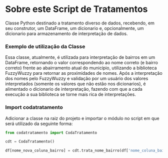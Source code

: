 <img src="https://dados.mogidascruzes.sp.gov.br/uploads/group/2023-03-03-142612.332110Captura-de-tela-2023-03-02-082822.png" alt="Codata logo" width="200" style="clip-path: polygon(54% 12%, 83% 31%, 83% 67%, 54% 86%, 23% 67%, 23% 31%);"/>

# Sobre este Script de Tratamentos
Classe Python destinado a tratamento diverso de dados, recebendo, em seu construtor, um DataFrame, um dicionario e, opcionalmente, um dicionario para armazenamento de interpretação de dados.

### Exemplo de utilização da Classe
Essa classe, atualmente, é utilizada para interpretação de bairros em um DataFrame, retornando o valor correspondendo ao nome correto (e bairro correto) frente ao abairramento atual do município, utilizando a biblioteca FuzzyWuzzy para retornar as proximidades de nomes.
Após a interpretação dos nomes pelo FuzzyWuzzy e validação por um usuário dos valores interpretados (somente os valores que não estão nos dicionarios), é alimentado o dicionario de interpretação, fazendo com que a cada execução a sua biblioteca se torne mais rica de interpretações.

### Import codatratamento
Adicionar a classe na raiz do projeto e importar o módulo no script em que será utilizado da seguinte forma:
```Python
from codatratamento import CodaTratamento

cdt = CodaTratamento()

df[nome_nova_coluna_bairro] = cdt.trata_nome_bairro(df['nome_coluna_bairro'])
```
